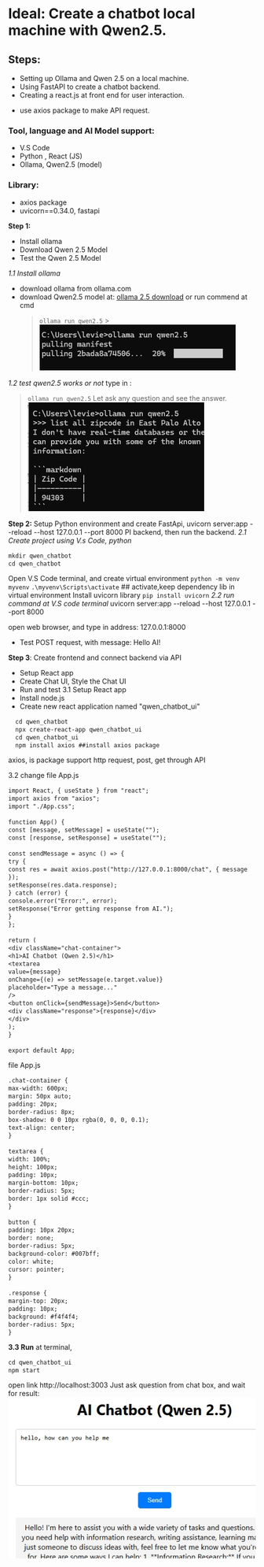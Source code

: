 # Ideal: Create a chatbot local machine with Qwen2.5.

## Steps:

- Setting up Ollama and Qwen 2.5 on a local machine.
- Using FastAPI to create a chatbot backend.
- Creating a react.js at front end for user interaction.

* use axios package to make API request.

### Tool, language and AI Model support:

- V.S Code
- Python , React (JS)
- Ollama, Qwen2.5 (model)

### Library:

- axios package
- uvicorn==0.34.0, fastapi

**Step 1:**

- Install ollama
- Download Qwen 2.5 Model
- Test the Qwen 2.5 Model

_1.1 Install ollama_

- download ollama from ollama.com
- download Qwen2.5 model at: <a href="https://ollama.com/library/qwen2.5">ollama 2.5 download</a>
  or run commend at cmd
  > `ollama run qwen2.5` > ![setup qwen local](./guide_img/setup_qwen.jpeg)

_1.2 test qwen2.5 works or not_
type in :

> `ollama run qwen2.5`
> Let ask any question and see the answer.
> ![run qwen local](./guide_img/run_qwen.jpeg)

**Step 2:** Setup Python environment and create FastApi,
uvicorn server:app --reload --host 127.0.0.1 --port 8000 PI backend, then run the backend.
_2.1 Create project using V.s Code, python_

```
mkdir qwen_chatbot
cd qwen_chatbot
```

Open V.S Code terminal, and create virtual environment
`python -m venv myvenv`
`.\myvenv\Scripts\activate` ## activate,keep dependency lib in virtual environment
Install uvicorn library
`pip install uvicorn`
_2.2 run command at V.S code terminal_
uvicorn server:app --reload --host 127.0.0.1 --port 8000

open web browser, and type in address: 127.0.0.1:8000

- Test POST request, with message: Hello AI!

**Step 3**: Create frontend and connect backend via API

- Setup React app
- Create Chat UI, Style the Chat UI
- Run and test
  3.1 Setup React app
- Install node.js
- Create new react application named "qwen_chatbot_ui"

```
  cd qwen_chatbot
  npx create-react-app qwen_chatbot_ui
  cd qwen_chatbot_ui
  npm install axios ##install axios package
```

axios, is package support http request, post, get through API

3.2 change file App.js

```
import React, { useState } from "react";
import axios from "axios";
import "./App.css";

function App() {
const [message, setMessage] = useState("");
const [response, setResponse] = useState("");

const sendMessage = async () => {
try {
const res = await axios.post("http://127.0.0.1:8000/chat", { message });
setResponse(res.data.response);
} catch (error) {
console.error("Error:", error);
setResponse("Error getting response from AI.");
}
};

return (
<div className="chat-container">
<h1>AI Chatbot (Qwen 2.5)</h1>
<textarea
value={message}
onChange={(e) => setMessage(e.target.value)}
placeholder="Type a message..."
/>
<button onClick={sendMessage}>Send</button>
<div className="response">{response}</div>
</div>
);
}

export default App;
```

file App.js

```
.chat-container {
max-width: 600px;
margin: 50px auto;
padding: 20px;
border-radius: 8px;
box-shadow: 0 0 10px rgba(0, 0, 0, 0.1);
text-align: center;
}

textarea {
width: 100%;
height: 100px;
padding: 10px;
margin-bottom: 10px;
border-radius: 5px;
border: 1px solid #ccc;
}

button {
padding: 10px 20px;
border: none;
border-radius: 5px;
background-color: #007bff;
color: white;
cursor: pointer;
}

.response {
margin-top: 20px;
padding: 10px;
background: #f4f4f4;
border-radius: 5px;
}
```

**3.3 Run**
at terminal,

```
cd qwen_chatbot_ui
npm start
```

open link http://localhost:3003
Just ask question from chat box, and wait for result:
![run qwen local](./guide_img/result.jpeg)
